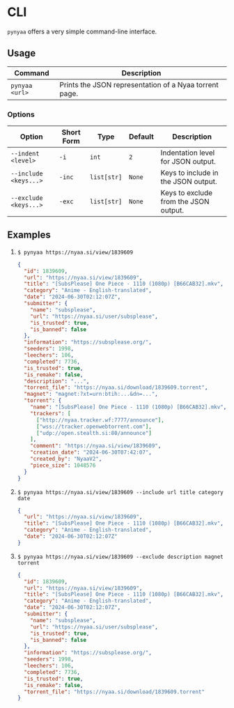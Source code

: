 # CLI

`pynyaa` offers a very simple command-line interface.

## Usage

| Command        | Description                                              |
|----------------|----------------------------------------------------------|
| `pynyaa <url>` | Prints the JSON representation of a Nyaa torrent page.   |

### Options
| Option                | Short Form | Type        | Default | Description                           |
|-----------------------|------------|-------------|---------|---------------------------------------|
| `--indent <level>`    | `-i`       | `int`       | `2`     | Indentation level for JSON output.    |
| `--include <keys...>` | `-inc`     | `list[str]` | `None`  | Keys to include in the JSON output.   |
| `--exclude <keys...>` | `-exc`     | `list[str]` | `None`  | Keys to exclude from the JSON output. |


## Examples

1. `$ pynyaa https://nyaa.si/view/1839609`

    ```json
    {
      "id": 1839609,
      "url": "https://nyaa.si/view/1839609",
      "title": "[SubsPlease] One Piece - 1110 (1080p) [B66CAB32].mkv",
      "category": "Anime - English-translated",
      "date": "2024-06-30T02:12:07Z",
      "submitter": {
        "name": "subsplease",
        "url": "https://nyaa.si/user/subsplease",
        "is_trusted": true,
        "is_banned": false
      },
      "information": "https://subsplease.org/",
      "seeders": 1998,
      "leechers": 106,
      "completed": 7736,
      "is_trusted": true,
      "is_remake": false,
      "description": "...",
      "torrent_file": "https://nyaa.si/download/1839609.torrent",
      "magnet": "magnet:?xt=urn:btih:...&dn=...",
      "torrent": {
        "name": "[SubsPlease] One Piece - 1110 (1080p) [B66CAB32].mkv",
        "trackers": [
          ["http://nyaa.tracker.wf:7777/announce"],
          ["wss://tracker.openwebtorrent.com"],
          ["udp://open.stealth.si:80/announce"]
        ],
        "comment": "https://nyaa.si/view/1839609",
        "creation_date": "2024-06-30T07:42:07",
        "created_by": "NyaaV2",
        "piece_size": 1048576
      }
    }
    ```

2. `$ pynyaa https://nyaa.si/view/1839609 --include url title category date`

    ```json
    {
      "url": "https://nyaa.si/view/1839609",
      "title": "[SubsPlease] One Piece - 1110 (1080p) [B66CAB32].mkv",
      "category": "Anime - English-translated",
      "date": "2024-06-30T02:12:07Z"
    }
    ```


3. `$ pynyaa https://nyaa.si/view/1839609 --exclude description magnet torrent`

    ```json
    {
      "id": 1839609,
      "url": "https://nyaa.si/view/1839609",
      "title": "[SubsPlease] One Piece - 1110 (1080p) [B66CAB32].mkv",
      "category": "Anime - English-translated",
      "date": "2024-06-30T02:12:07Z",
      "submitter": {
        "name": "subsplease",
        "url": "https://nyaa.si/user/subsplease",
        "is_trusted": true,
        "is_banned": false
      },
      "information": "https://subsplease.org/",
      "seeders": 1998,
      "leechers": 106,
      "completed": 7736,
      "is_trusted": true,
      "is_remake": false,
      "torrent_file": "https://nyaa.si/download/1839609.torrent"
    }
    ```